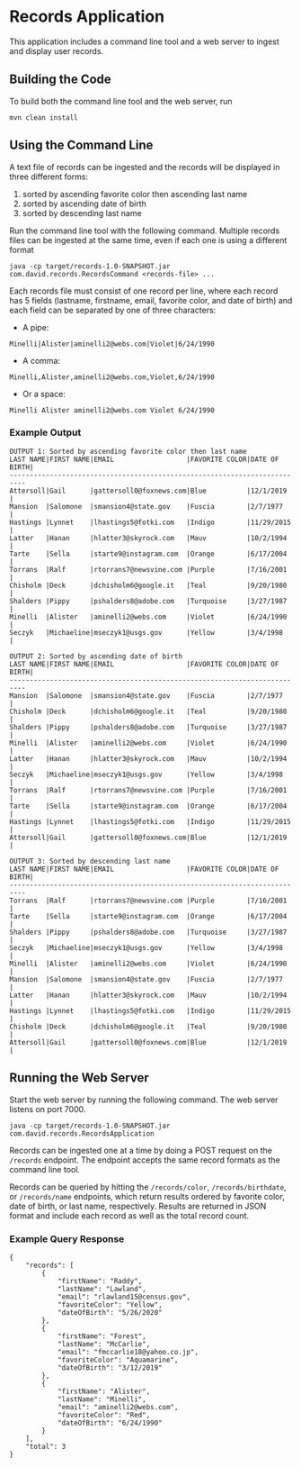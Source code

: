 # Records Application
This application includes a command line tool and a web
server to ingest and display user records.

## Building the Code
To build both the command line tool and the web server, run
```
mvn clean install
```

## Using the Command Line
A text file of records can be ingested and the records will be
displayed in three different forms:
1. sorted by ascending favorite color then ascending last name
2. sorted by ascending date of birth
3. sorted by descending last name

Run the command line tool with the following command. Multiple
records files can be ingested at the same time, even if each one
is using a different format
```
java -cp target/records-1.0-SNAPSHOT.jar com.david.records.RecordsCommand <records-file> ...
```

Each records file must consist of one record per line,
where each record has 5 fields (lastname, firstname,
 email, favorite color, and date of birth) and each field
 can be separated by one of three characters:
- A pipe:
```
Minelli|Alister|aminelli2@webs.com|Violet|6/24/1990
```
- A comma:
```
Minelli,Alister,aminelli2@webs.com,Violet,6/24/1990
```
- Or a space:
```
Minelli Alister aminelli2@webs.com Violet 6/24/1990
```

### Example Output
```
OUTPUT 1: Sorted by ascending favorite color then last name
LAST NAME|FIRST NAME|EMAIL                  |FAVORITE COLOR|DATE OF BIRTH|
--------------------------------------------------------------------------
Attersoll|Gail      |gattersoll0@foxnews.com|Blue          |12/1/2019    |
Mansion  |Salomone  |smansion4@state.gov    |Fuscia        |2/7/1977     |
Hastings |Lynnet    |lhastings5@fotki.com   |Indigo        |11/29/2015   |
Latter   |Hanan     |hlatter3@skyrock.com   |Mauv          |10/2/1994    |
Tarte    |Sella     |starte9@instagram.com  |Orange        |6/17/2004    |
Torrans  |Ralf      |rtorrans7@newsvine.com |Purple        |7/16/2001    |
Chisholm |Deck      |dchisholm6@google.it   |Teal          |9/20/1980    |
Shalders |Pippy     |pshalders8@adobe.com   |Turquoise     |3/27/1987    |
Minelli  |Alister   |aminelli2@webs.com     |Violet        |6/24/1990    |
Seczyk   |Michaeline|mseczyk1@usgs.gov      |Yellow        |3/4/1998     |

OUTPUT 2: Sorted by ascending date of birth
LAST NAME|FIRST NAME|EMAIL                  |FAVORITE COLOR|DATE OF BIRTH|
--------------------------------------------------------------------------
Mansion  |Salomone  |smansion4@state.gov    |Fuscia        |2/7/1977     |
Chisholm |Deck      |dchisholm6@google.it   |Teal          |9/20/1980    |
Shalders |Pippy     |pshalders8@adobe.com   |Turquoise     |3/27/1987    |
Minelli  |Alister   |aminelli2@webs.com     |Violet        |6/24/1990    |
Latter   |Hanan     |hlatter3@skyrock.com   |Mauv          |10/2/1994    |
Seczyk   |Michaeline|mseczyk1@usgs.gov      |Yellow        |3/4/1998     |
Torrans  |Ralf      |rtorrans7@newsvine.com |Purple        |7/16/2001    |
Tarte    |Sella     |starte9@instagram.com  |Orange        |6/17/2004    |
Hastings |Lynnet    |lhastings5@fotki.com   |Indigo        |11/29/2015   |
Attersoll|Gail      |gattersoll0@foxnews.com|Blue          |12/1/2019    |

OUTPUT 3: Sorted by descending last name
LAST NAME|FIRST NAME|EMAIL                  |FAVORITE COLOR|DATE OF BIRTH|
--------------------------------------------------------------------------
Torrans  |Ralf      |rtorrans7@newsvine.com |Purple        |7/16/2001    |
Tarte    |Sella     |starte9@instagram.com  |Orange        |6/17/2004    |
Shalders |Pippy     |pshalders8@adobe.com   |Turquoise     |3/27/1987    |
Seczyk   |Michaeline|mseczyk1@usgs.gov      |Yellow        |3/4/1998     |
Minelli  |Alister   |aminelli2@webs.com     |Violet        |6/24/1990    |
Mansion  |Salomone  |smansion4@state.gov    |Fuscia        |2/7/1977     |
Latter   |Hanan     |hlatter3@skyrock.com   |Mauv          |10/2/1994    |
Hastings |Lynnet    |lhastings5@fotki.com   |Indigo        |11/29/2015   |
Chisholm |Deck      |dchisholm6@google.it   |Teal          |9/20/1980    |
Attersoll|Gail      |gattersoll0@foxnews.com|Blue          |12/1/2019    |
```

## Running the Web Server
Start the web server by running the following command.
The web server listens on port 7000.
```
java -cp target/records-1.0-SNAPSHOT.jar com.david.records.RecordsApplication
```

Records can be ingested one at a time by doing a POST request
on the `/records` endpoint. The endpoint accepts the same record formats
as the command line tool.

Records can be queried by hitting the `/records/color`, `/records/birthdate`,
or `/records/name` endpoints, which return results ordered by favorite color,
date of birth, or last name, respectively. Results are returned in JSON format
and include each record as well as the total record count.

### Example Query Response
```
{
    "records": [
        {
            "firstName": "Raddy",
            "lastName": "Lawland",
            "email": "rlawland15@census.gov",
            "favoriteColor": "Yellow",
            "dateOfBirth": "5/26/2020"
        },
        {
            "firstName": "Forest",
            "lastName": "McCarlie",
            "email": "fmccarlie18@yahoo.co.jp",
            "favoriteColor": "Aquamarine",
            "dateOfBirth": "3/12/2019"
        },
        {
            "firstName": "Alister",
            "lastName": "Minelli",
            "email": "aminelli2@webs.com",
            "favoriteColor": "Red",
            "dateOfBirth": "6/24/1990"
        }
    ],
    "total": 3
}
```
